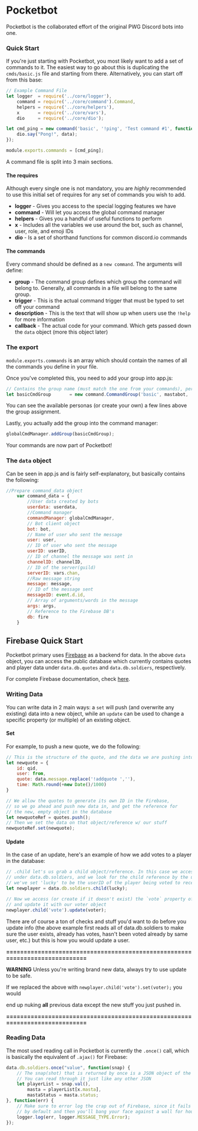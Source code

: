 # Pocketbot

Pocketbot is the collaborated effort of the original PWG Discord bots into one.


### Quick Start

If you're just starting with Pocketbot, you most likely want to add a set of commands to it. 
The easiest way to go about this is duplicating the `cmds/basic.js` file and starting from there. Alternatively, you can start off from this base:

```javascript
// Example Command File
let logger  = require('../core/logger'),
	command = require('../core/command').Command,
	helpers = require('../core/helpers'),
	x		= require('../core/vars'),
	dio 	= require('../core/dio');

let cmd_ping = new command('basic', '!ping', 'Test command #1', function(data){
	dio.say("Pong!", data);
});

module.exports.commands = [cmd_ping];
```

A command file is split into 3 main sections.

#### The requires

Although every single one is not mandatory, you are *highly* recommended to use this initial set of requires for any set of commands you wish to add.

- **logger**  - Gives you access to the special logging features we have
- **command** - Will let you access the global command manager
- **helpers** - Gives you a handful of useful functions to perform 
- **x**       - Includes all the variables we use around the bot, such as channel, user, role, and emoji IDs
- **dio**     - Is a set of shorthand functions for common discord.io commands


#### The commands

Every command should be defined as a `new command`. The arguments will define:

- **group** - The command group defines which group the command will belong to. Generally, all commands in a file will belong to the same group.
- **trigger** - This is the actual command trigger that must be typed to set off your command
- **description** - This is the text that will show up when users use the `!help` for more information
- **callback** - The actual code for your command. Which gets passed down the `data` object (more this object later)


### The export

`module.exports.commands` is an array which should contain the names of all the commands you define in your file.

Once you've completed this, you need to add your group into app.js:

```javascript
// Contains the group name (must match the one from your commands), persona, and help descriptor for group
let basicCmdGroup 		= new command.CommandGroup('basic', mastabot, 'Basic commands');
```

You can see the available personas (or create your own) a few lines above the group assignment.

Lastly, you actually add the group into the command manager:

```javascript
globalCmdManager.addGroup(basicCmdGroup);
```

Your commands are now part of Pocketbot!



### The `data` object

Can be seen in app.js and is fairly self-explanatory, but basically contains the following:

```javascript
//Prepare command_data object
	var command_data = {
		//User data created by bots
		userdata: userdata,
		//Command manager
		commandManager: globalCmdManager,
		// Bot client object
		bot: bot,
		// Name of user who sent the message
		user: user,
		// ID of user who sent the message
		userID: userID,
		// ID of channel the message was sent in
		channelID: channelID,
		// ID of the server(guild)
		serverID: vars.chan,
		//Raw message string
		message: message,
		// ID of the message sent
		messageID: event.d.id,
		// Array of arguments/words in the message
		args: args,
		// Reference to the Firebase DB's
		db: fire
	}
```

## Firebase Quick Start

Pocketbot primary uses [Firebase](https://www.firebase.com/) as a backend for data. In the above `data` object,
you can access the public database which currently contains quotes and player data under `data.db.quotes` and `data.db.soldiers`, respectively.

For complete Firebase documentation, check [here](https://firebase.google.com/docs/database/web/read-and-write).

### Writing Data

You can write data in 2 main ways: a `set` will push (and overwrite any existing) data into a new object, while an `update` can be used to change 
a specific property (or multiple) of an existing object.

#### Set
For example, to push a new quote, we do the following:
```javascript
// This is the structure of the quote, and the data we are pushing into it
let newquote = {
	id: qid,
	user: from,
	quote: data.message.replace('!addquote ',''),
	time: Math.round(+new Date()/1000)
}

// We allow the quotes to generate its own ID in the Firebase,
// so we go ahead and push new data in, and get the reference for
// the new, empty object in the database
let newquoteRef = quotes.push();
// Then we set the data on that object/reference w/ our stuff
newquoteRef.set(newquote);
```

#### Update

In the case of an update, here's an example of how we add votes to a player in the database:
```javascript
// .child let's us grab a child object/reference. In this case we access our player database
// under data.db.soldiers, and we look for the child reference by the user ID (in this case, 
// we've set 'lucky' to be the userID of the player being voted to receive a key)
let newplayer = data.db.soldiers.child(lucky);

// Now we access (or create if it doesn't exist) the `vote` property of the previous user reference
// and update it with our voter object
newplayer.child('vote').update(voter);
```

There are of course a ton of checks and stuff you'd want to do before you update info (the above example first reads all of 
data.db.soldiers to make sure the user exists, already has votes, hasn't been voted already by same user, etc.) but this is 
how you would update a user.

**============================================================================**

**WARNING** Unless you're writing brand new data, 
always try to use update to be safe. 

If we replaced the above with `newplayer.child('vote').set(voter);` you would 

end up nuking **all** previous data except the new stuff you just pushed in.

**============================================================================**

### Reading Data

The most used reading call in Pocketbot is currently the `.once()` call, which is basically the equivalent of `.ajax()` for Firebase:

```javascript
data.db.soldiers.once("value", function(snap) {
    // The snap(shot) that is returned by once is a JSON object of the database.
    // You can read through it just like any other JSON
    let playerList = snap.val(),
        masta = playerList[x.masta],
        mastaStatus = masta.status;
}, function(err) {
    // Make sure to error log the crap out of Firebase, since it fails silently 
    // by default and then you'll bang your face against a wall for hours why something doesn't work!
	logger.log(err, logger.MESSAGE_TYPE.Error);
});
```